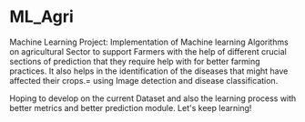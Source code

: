 # ML_Agri
Machine Learning Project: Implementation of Machine learning Algorithms on agricultural Sector to support Farmers with the help of different 
crucial sections of prediction that they require help with for better farming practices. It also helps in the identification of the diseases that might have affected their crops.= using Image detection and disease classification.

Hoping to develop on the current Dataset and also the learning process with better metrics and better prediction module.
Let's keep learning!
